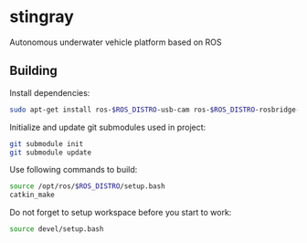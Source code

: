 # stingray
Autonomous underwater vehicle platform based on ROS

## Building
Install dependencies:
```bash
sudo apt-get install ros-$ROS_DISTRO-usb-cam ros-$ROS_DISTRO-rosbridge-server ros-$ROS_DISTRO-image-view ros-$ROS_DISTRO-actionlib ros-$ROS_DISTRO-smach ros-$ROS_DISTRO-smach-viewer
```
Initialize and update git submodules used in project:
```bash
git submodule init
git submodule update
```
Use following commands to build:
```bash
source /opt/ros/$ROS_DISTRO/setup.bash
catkin_make
```
Do not forget to setup workspace before you start to work:
```bash
source devel/setup.bash
```
